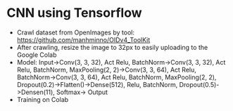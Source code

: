 # CNN using Tensorflow
- Crawl dataset from OpenImages by tool: https://github.com/manhminno/OIDv4_ToolKit
- After crawling, resize the image to 32px to easily uploading to the Google Colab
- Model: Input->Conv(3, 3, 32), Act Relu, BatchNorm->Conv(3, 3, 32), Act Relu, BatchNorm, MaxPooling(2, 2)->Conv(3, 3, 64), Act Relu, BatchNorm->Conv(3, 3, 64), Act Relu, BatchNorm, MaxPooling(2, 2), Dropout(0.2)->Flatten()->Dense(512), Relu, BatchNorm, Dropout(0.5)->Densen(11), Softmax-> Output
- Training on Colab
